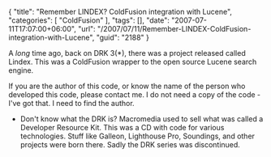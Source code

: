 {
	"title": "Remember LINDEX? ColdFusion integration with Lucene",
	"categories": [
		"ColdFusion"
	],
	"tags": [],
	"date": "2007-07-11T17:07:00+06:00",
	"url": "/2007/07/11/Remember-LINDEX-ColdFusion-integration-with-Lucene",
	"guid": "2188"
}

A <i>long</i> time ago, back on DRK 3(*), there was a project released called Lindex. This was a ColdFusion wrapper to the open source Lucene search engine.

If you are the author of this code, or know the name of the person who developed this code, please contact me. I do not need a copy of the code - I've got that. I need to find the author.

* Don't know what the DRK is? Macromedia used to sell what was called a Developer Resource Kit. This was a CD with code for various technologies. Stuff like Galleon, Lighthouse Pro, Soundings, and other projects were born there. Sadly the DRK series was discontinued.